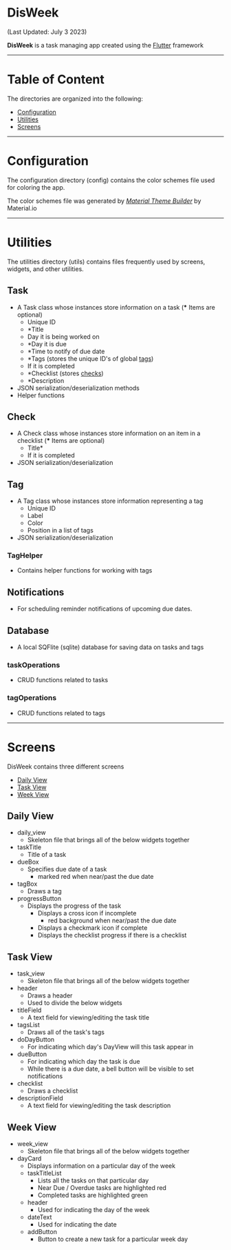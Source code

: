 # DisWeek

(Last Updated: July 3 2023)

**DisWeek** is a task managing app created using the [Flutter](https://flutter.dev/) framework

---

# Table of Content

The directories are organized into the following:

- [Configuration](#configuration)
- [Utilities](#utilities)
- [Screens](#screens)

---

# Configuration

The configuration directory (config) contains the color schemes file used for coloring the app.

The color schemes file was generated by [*Material Theme Builder*](https://m3.material.io/theme-builder) by Material.io

---

# Utilities

The utilities directory (utils) contains files frequently used by screens, widgets, and other utilities.

## Task
- A Task class whose instances store information on a task (**\*** Items are optional)
    - Unique ID
    - \*Title
    - Day it is being worked on
    - \*Day it is due
    - \*Time to notify of due date
    - \*Tags (stores the unique ID's of global [tags](#tag))
    - If it is completed
    - \*Checklist (stores [checks](#check))
    - \*Description
- JSON serialization/deserialization methods
- Helper functions

## Check
- A Check class whose instances store information on an item in a checklist (**\*** Items are optional)
    - Title*
    - If it is completed
- JSON serialization/deserialization

## Tag
- A Tag class whose instances store information representing a tag
    - Unique ID
    - Label
    - Color
    - Position in a list of tags
- JSON serialization/deserialization
### TagHelper
- Contains helper functions for working with tags

## Notifications
- For scheduling reminder notifications of upcoming due dates.

## Database
- A local SQFlite (sqlite) database for saving data on tasks and tags
### taskOperations
- CRUD functions related to tasks
### tagOperations
- CRUD functions related to tags

---

# Screens

DisWeek contains three different screens
- [Daily View](#daily-view)
- [Task View](#task-view)
- [Week View](#week-view)

## Daily View
- daily_view
    - Skeleton file that brings all of the below widgets together
- taskTitle
    - Title of a task
- dueBox
    - Specifies due date of a task
        - marked red when near/past the due date
- tagBox
    - Draws a tag
- progressButton
    - Displays the progress of the task
        - Displays a cross icon if incomplete
            - red background when near/past the due date
        - Displays a checkmark icon if complete
        - Displays the checklist progress if there is a checklist

## Task View
- task_view
    - Skeleton file that brings all of the below widgets together
- header
    - Draws a header
    - Used to divide the below widgets
- titleField
    - A text field for viewing/editing the task title
- tagsList
    - Draws all of the task's tags
- doDayButton
    - For indicating which day's DayView will this task appear in
- dueButton
    - For indicating which day the task is due
    - While there is a due date, a bell button will be visible to set notifications
- checklist
    - Draws a checklist
- descriptionField
    - A text field for viewing/editing the task description

## Week View
- week_view
    - Skeleton file that brings all of the below widgets together
- dayCard
    - Displays information on a particular day of the week
    - taskTitleList
        - Lists all the tasks on that particular day
        - Near Due / Overdue tasks are highlighted red
        - Completed tasks are highlighted green
    - header
        - Used for indicating the day of the week
    - dateText
        - Used for indicating the date
    - addButton
        - Button to create a new task for a particular week day
